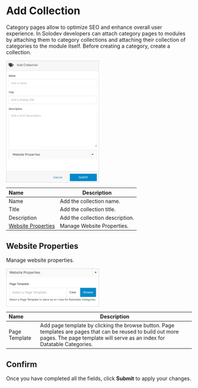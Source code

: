 # Add Collection 

Category pages allow to optimize SEO and enhance overall user experience. In Solodev developers can attach category pages to modules by attaching them to category collections and attaching their collection of categories to the module itself. Before creating a category, create a collection.

<img src="../../../../images/addcollection.jpg" alt="addcollection" style="width: 50%; display: block"></a>

**Name** | **Description**
:--- | ---
Name | Add the collection name.
Title | Add the collection title.
Description | Add the collection description.
[Website Properties](https://www.cms.solodev.net/workspace/websites/manage-website/addcollection/#website-properties) | Manage Website Properties.

## Website Properties

Manage website properties.

<img src="../../../../images/addcollection2.jpg" alt="addcollection2" style="width: 50%; display: block"></a>

**Name** | **Description**
:--- | ---
Page Template | Add page template by clicking the browse button. Page templates are pages that can be reused to build out more pages. The page template will serve as an index for Datatable Categories.

## Confirm

Once you have completed all the fields, click **Submit** to apply your changes.